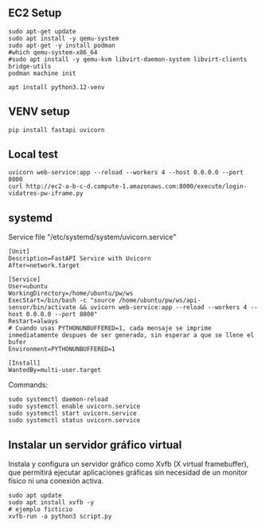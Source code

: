 ## EC2 Setup

```
sudo apt-get update
sudo apt install -y qemu-system
sudo apt-get -y install podman
#which qemu-system-x86_64
#sudo apt install -y qemu-kvm libvirt-daemon-system libvirt-clients bridge-utils
podman machine init

apt install python3.12-venv
```

## VENV setup
```
pip install fastapi uvicorn
```

## Local test
```
uvicorn web-service:app --reload --workers 4 --host 0.0.0.0 --port 8000
curl http://ec2-a-b-c-d.compute-1.amazonaws.com:8000/execute/login-vidatres-pw-iframe.py
```

## systemd

Service file "/etc/systemd/system/uvicorn.service"

```
[Unit]
Description=FastAPI Service with Uvicorn
After=network.target

[Service]
User=ubuntu
WorkingDirectory=/home/ubuntu/pw/ws
ExecStart=/bin/bash -c "source /home/ubuntu/pw/ws/api-sensor/bin/activate && uvicorn web-service:app --reload --workers 4 --host 0.0.0.0 --port 8000"
Restart=always
# Cuando usas PYTHONUNBUFFERED=1, cada mensaje se imprime inmediatamente despues de ser generado, sin esperar a que se llene el bufer
Environment=PYTHONUNBUFFERED=1

[Install]
WantedBy=multi-user.target
```

Commands:
```
sudo systemctl daemon-reload
sudo systemctl enable uvicorn.service
sudo systemctl start uvicorn.service
sudo systemctl status uvicorn.service
```

## Instalar un servidor gráfico virtual
Instala y configura un servidor gráfico como Xvfb (X virtual framebuffer), que permitirá ejecutar aplicaciones gráficas sin necesidad de un monitor físico ni una conexión activa.

```
sudo apt update
sudo apt install xvfb -y
# ejemplo ficticio
xvfb-run -a python3 script.py
```
